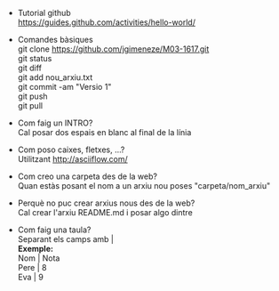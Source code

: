 * Tutorial github  
https://guides.github.com/activities/hello-world/
  
* Comandes bàsiques  
git clone https://github.com/jgimeneze/M03-1617.git  
git status  
git diff  
git add nou_arxiu.txt  
git commit -am "Versio 1"  
git push  
git pull  

* Com faig un INTRO?  
Cal posar dos espais en blanc al final de la línia  

* Com poso caixes, fletxes, ...?  
Utilitzant http://asciiflow.com/  

* Com creo una carpeta des de la web?  
Quan estàs posant el nom a un arxiu nou poses "carpeta/nom_arxiu"

* Perquè no puc crear arxius nous des de la web?  
Cal crear l'arxiu README.md i posar algo dintre  

* Com faig una taula?  
Separant els camps amb |  
**Exemple:**  
Nom  | Nota  
Pere |  8  
Eva  |  9  

